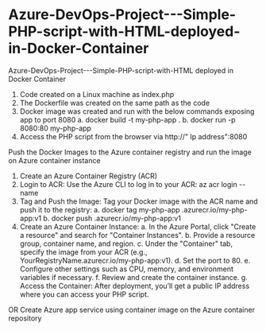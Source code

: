 # Azure-DevOps-Project---Simple-PHP-script-with-HTML-deployed-in-Docker-Container
Azure-DevOps-Project---Simple-PHP-script-with-HTML deployed in Docker Container

1. Code created on a Linux machine as index.php
2. The Dockerfile was created on the same path as the code
3. Docker image was created and run with the below commands exposing app to port 8080
a. docker build -t my-php-app .
b. docker run -p 8080:80 my-php-app
4. Access the PHP script from the browser via http://" Ip address":8080



Push the Docker Images to the Azure container registry and run the image on Azure container instance

1. Create an Azure Container Registry (ACR)
2. Login to ACR: Use the Azure CLI to log in to your ACR:  az acr login --name <YourRegistryName>
3. Tag and Push the Image: Tag your Docker image with the ACR name and push it to the registry:
   a. docker tag my-php-app <YourRegistryName>.azurecr.io/my-php-app:v1
   b. docker push <YourRegistryName>.azurecr.io/my-php-app:v1
4. Create an Azure Container Instance:
a. In the Azure Portal, click "Create a resource" and search for "Container Instances".
b. Provide a resource group, container name, and region.
c. Under the "Container" tab, specify the image from your ACR (e.g., YourRegistryName.azurecr.io/my-php-app:v1).
d. Set the port to 80.
e. Configure other settings such as CPU, memory, and environment variables if necessary.
f. Review and create the container instance.
g. Access the Container: After deployment, you’ll get a public IP address where you can access your PHP script.


OR
Create Azure app service using container image on the Azure container repository
